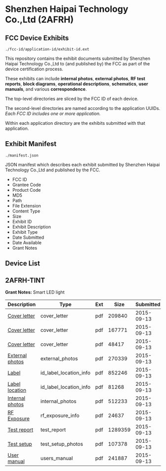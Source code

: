 # Shenzhen Haipai Technology Co.,Ltd (2AFRH)
## FCC Device Exhibits

```
./fcc-id/application-id/exhibit-id.ext
```

This repository contains the exhibit documents submitted by Shenzhen Haipai Technology Co.,Ltd to (and published by) the FCC as part of the device certification process.

These exhibits can include **internal photos**, **external photos**, **RF test reports**, **block diagrams**, **operational descriptions**, **schematics**, **user manuals**, and various **correspondence**.

The top-level directories are sliced by the FCC ID of each device.

The second-level directories are named according to the application UUIDs. *Each FCC ID includes one or more application.*

Within each application directory are the exhibits submitted with that application. 

## Exhibit Manifest

```
./manifest.json
```

JSON manifest which describes each exhibit submitted by Shenzhen Haipai Technology Co.,Ltd and published by the FCC.

- FCC ID
- Grantee Code
- Product Code
- MD5
- Path
- File Extension
- Content Type
- Size
- Exhibit ID
- Exhibit Description
- Exhibit Type
- Date Submitted
- Date Available
- Grant Notes

## Device List
## 2AFRH-TINT
**Grant Notes:** Smart LED light

| Description | Type | Ext | Size | Submitted | Available |
| ----------- | ---- | --- | ---- | --------- | --------- |
| [Cover letter](2AFRH-TINT/8b86debc4c57b148a7092c6d6b6c74ef/2745760.pdf) | cover_letter | pdf | 209840 | 2015-09-13 | 2015-09-13 |
| [Cover letter](2AFRH-TINT/8b86debc4c57b148a7092c6d6b6c74ef/2745761.pdf) | cover_letter | pdf | 167771 | 2015-09-13 | 2015-09-13 |
| [Cover letter](2AFRH-TINT/8b86debc4c57b148a7092c6d6b6c74ef/2745762.pdf) | cover_letter | pdf | 48417 | 2015-09-13 | 2015-09-13 |
| [External photos](2AFRH-TINT/8b86debc4c57b148a7092c6d6b6c74ef/2745763.pdf) | external_photos | pdf | 270339 | 2015-09-13 | 2015-09-13 |
| [Label](2AFRH-TINT/8b86debc4c57b148a7092c6d6b6c74ef/2745764.pdf) | id_label_location_info | pdf | 852246 | 2015-09-13 | 2015-09-13 |
| [Label location](2AFRH-TINT/8b86debc4c57b148a7092c6d6b6c74ef/2745765.pdf) | id_label_location_info | pdf | 81268 | 2015-09-13 | 2015-09-13 |
| [Internal photos](2AFRH-TINT/8b86debc4c57b148a7092c6d6b6c74ef/2745766.pdf) | internal_photos | pdf | 512233 | 2015-09-13 | 2015-09-13 |
| [RF Exposure](2AFRH-TINT/8b86debc4c57b148a7092c6d6b6c74ef/2745768.pdf) | rf_exposure_info | pdf | 24637 | 2015-09-13 | 2015-09-13 |
| [Test report](2AFRH-TINT/8b86debc4c57b148a7092c6d6b6c74ef/2745770.pdf) | test_report | pdf | 1289359 | 2015-09-13 | 2015-09-13 |
| [Test setup](2AFRH-TINT/8b86debc4c57b148a7092c6d6b6c74ef/2745771.pdf) | test_setup_photos | pdf | 107378 | 2015-09-13 | 2015-09-13 |
| [User manual](2AFRH-TINT/8b86debc4c57b148a7092c6d6b6c74ef/2745772.pdf) | users_manual | pdf | 241887 | 2015-09-13 | 2015-09-13 |
